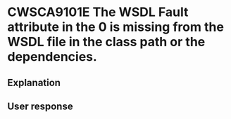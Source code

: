# CWSCA9101E The WSDL Fault attribute in the 0 is missing from the WSDL file in the class path or the dependencies.

## Explanation

## User response